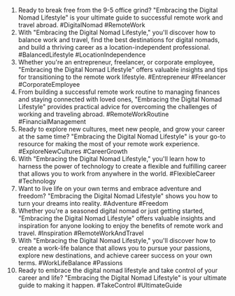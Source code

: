 1. Ready to break free from the 9-5 office grind? "Embracing the Digital Nomad Lifestyle" is your ultimate guide to successful remote work and travel abroad. #DigitalNomad #RemoteWork
2. With "Embracing the Digital Nomad Lifestyle," you'll discover how to balance work and travel, find the best destinations for digital nomads, and build a thriving career as a location-independent professional. #BalancedLifestyle #LocationIndependence
3. Whether you're an entrepreneur, freelancer, or corporate employee, "Embracing the Digital Nomad Lifestyle" offers valuable insights and tips for transitioning to the remote work lifestyle. #Entrepreneur #Freelancer #CorporateEmployee
4. From building a successful remote work routine to managing finances and staying connected with loved ones, "Embracing the Digital Nomad Lifestyle" provides practical advice for overcoming the challenges of working and traveling abroad. #RemoteWorkRoutine #FinancialManagement
5. Ready to explore new cultures, meet new people, and grow your career at the same time? "Embracing the Digital Nomad Lifestyle" is your go-to resource for making the most of your remote work experience. #ExploreNewCultures #CareerGrowth
6. With "Embracing the Digital Nomad Lifestyle," you'll learn how to harness the power of technology to create a flexible and fulfilling career that allows you to work from anywhere in the world. #FlexibleCareer #Technology
7. Want to live life on your own terms and embrace adventure and freedom? "Embracing the Digital Nomad Lifestyle" shows you how to turn your dreams into reality. #Adventure #Freedom
8. Whether you're a seasoned digital nomad or just getting started, "Embracing the Digital Nomad Lifestyle" offers valuable insights and inspiration for anyone looking to enjoy the benefits of remote work and travel. #Inspiration #RemoteWorkAndTravel
9. With "Embracing the Digital Nomad Lifestyle," you'll discover how to create a work-life balance that allows you to pursue your passions, explore new destinations, and achieve career success on your own terms. #WorkLifeBalance #Passions
10. Ready to embrace the digital nomad lifestyle and take control of your career and life? "Embracing the Digital Nomad Lifestyle" is your ultimate guide to making it happen. #TakeControl #UltimateGuide

